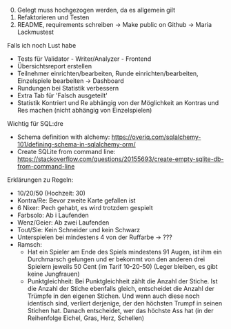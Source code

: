 0. Gelegt muss hochgezogen werden, da es allgemein gilt
1. Refaktorieren und Testen
2. README, requirements schreiben -> Make public on Github -> Maria Lackmustest

Falls ich noch Lust habe
- Tests für Validator - Writer/Analyzer - Frontend
- Übersichtsreport erstellen
- Teilnehmer einrichten/bearbeiten, Runde einrichten/bearbeiten, Einzelspiele bearbeiten -> Dashboard
- Rundungen bei Statistik verbessern
- Extra Tab für 'Falsch ausgeteilt'
- Statistik Kontriert und Re abhängig von der Möglichkeit an Kontras und Res machen (nicht abhängig von Einzelspielen)
 
 Wichtig für SQL:dre
 - Schema definition with alchemy: https://overiq.com/sqlalchemy-101/defining-schema-in-sqlalchemy-orm/
 - Create SQLite from command line: https://stackoverflow.com/questions/20155693/create-empty-sqlite-db-from-command-line
  
 Erklärungen zu Regeln:
- 10/20/50 (Hochzeit: 30)
- Kontra/Re: Bevor zweite Karte gefallen ist
- 6 Nixer: Pech gehabt, es wird trotzdem gespielt
- Farbsolo: Ab i Laufenden
- Wenz/Geier: Ab zwei Laufenden
- Tout/Sie: Kein Schneider und kein Schwarz
- Unterspielen bei mindestens 4 von der Ruffarbe -> ???
- Ramsch: 
  - Hat ein Spieler am Ende des Spiels mindestens 91 Augen, ist ihm ein Durchmarsch gelungen und er bekommt von den 
    anderen drei Spielern jeweils 50 Cent (im Tarif 10-20-50) (Leger bleiben, es gibt keine Jungfrauen)
  - Punktgleichheit: Bei Punktgleichheit zählt die Anzahl der Stiche. Ist die Anzahl der Stiche ebenfalls gleich, 
    entscheidet die Anzahl der Trümpfe in den eigenen Stichen. Und wenn auch diese noch identisch sind, verliert 
    derjenige, der den höchsten Trumpf in seinen Stichen hat. Danach entscheidet, wer das höchste Ass hat (in der 
    Reihenfolge Eichel, Gras, Herz, Schellen)